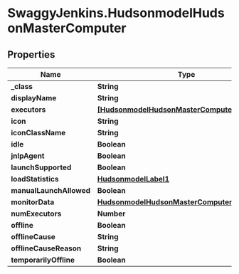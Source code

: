 # SwaggyJenkins.HudsonmodelHudsonMasterComputer

## Properties
Name | Type | Description | Notes
------------ | ------------- | ------------- | -------------
**_class** | **String** |  | [optional] 
**displayName** | **String** |  | [optional] 
**executors** | [**[HudsonmodelHudsonMasterComputerexecutors]**](HudsonmodelHudsonMasterComputerexecutors.md) |  | [optional] 
**icon** | **String** |  | [optional] 
**iconClassName** | **String** |  | [optional] 
**idle** | **Boolean** |  | [optional] 
**jnlpAgent** | **Boolean** |  | [optional] 
**launchSupported** | **Boolean** |  | [optional] 
**loadStatistics** | [**HudsonmodelLabel1**](HudsonmodelLabel1.md) |  | [optional] 
**manualLaunchAllowed** | **Boolean** |  | [optional] 
**monitorData** | [**HudsonmodelHudsonMasterComputerMonitorData**](HudsonmodelHudsonMasterComputerMonitorData.md) |  | [optional] 
**numExecutors** | **Number** |  | [optional] 
**offline** | **Boolean** |  | [optional] 
**offlineCause** | **String** |  | [optional] 
**offlineCauseReason** | **String** |  | [optional] 
**temporarilyOffline** | **Boolean** |  | [optional] 


